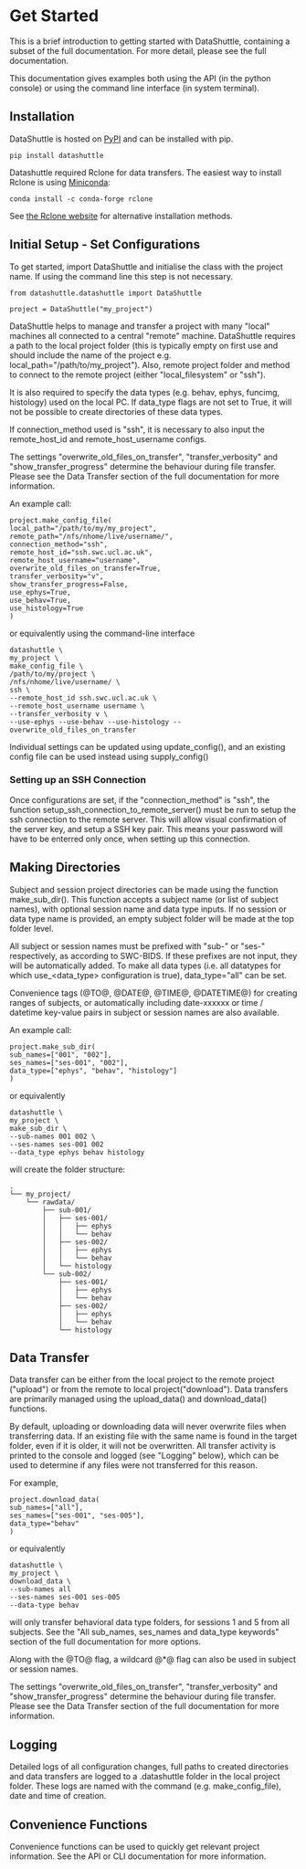 # Get Started

This is a brief introduction to getting started with DataShuttle, containing a subset of the full documentation.
For more detail, please see the full documentation.

This documentation gives examples both using the API (in the python console) or using the command line interface (in system terminal).

## Installation

DataShuttle is hosted on  [PyPI](https://pypi.org/project/datashuttle/) and can be installed with pip.

`pip install datashuttle`

Datashuttle required Rclone for data transfers. The easiest way to install Rclone is using [Miniconda](https://docs.conda.io/en/main/miniconda.html):

```
conda install -c conda-forge rclone
```

See [the Rclone website](https://rclone.org/install/) for alternative installation methods.

## Initial Setup - Set Configurations

To get started, import DataShuttle and initialise the class with the project name. If using the command
line this step is not necessary.

```
from datashuttle.datashuttle import DataShuttle

project = DataShuttle("my_project")
```

DataShuttle helps to manage and transfer a project with many "local" machines all connected to a central "remote" machine.
DataShuttle requires a path to the local project folder (this is typically empty on first use and should include the name of the project
e.g. local_path="/path/to/my_project"). Also, remote project folder and method to connect to the remote project (either "local_filesystem" or
"ssh").

It is also required to specify the data types (e.g. behav, ephys, funcimg, histology) used on the local PC. If data_type flags are not set to True, it will not be possible
to create directories of these data types.

If connection_method used is "ssh", it is necessary to also input the remote_host_id and remote_host_username configs.

The settings "overwrite_old_files_on_transfer", "transfer_verbosity" and "show_transfer_progress" determine
the behaviour during file transfer. Please see the Data Transfer section of the full documentation for more information.


An example call:

```
project.make_config_file(
local_path="/path/to/my/my_project",
remote_path="/nfs/nhome/live/username/",
connection_method="ssh",
remote_host_id="ssh.swc.ucl.ac.uk",
remote_host_username="username",
overwrite_old_files_on_transfer=True,
transfer_verbosity="v",
show_transfer_progress=False,
use_ephys=True,
use_behav=True,
use_histology=True
)
```
or equivalently using the command-line interface

```
datashuttle \
my_project \
make_config_file \
/path/to/my/project \
/nfs/nhome/live/username/ \
ssh \
--remote_host_id ssh.swc.ucl.ac.uk \
--remote_host_username username \
--transfer_verbosity v \
--use-ephys --use-behav --use-histology --overwrite_old_files_on_transfer
```

Individual settings can be updated using update_config(), and an existing config file can be used instead using supply_config()

### Setting up an SSH Connection

Once configurations are set, if the "connection_method" is "ssh", the function setup_ssh_connection_to_remote_server() must be run to setup
the ssh connection to the remote server. This will allow visual confirmation of the server key, and setup a SSH key pair. This means
your password will have to be enterred only once, when setting up this connection.


## Making Directories

Subject and session project directories can be made using the function make_sub_dir(). This function accepts a subject name (or list
of subject names), with optional session name and data type inputs. If no session or data type name is provided,
an empty subject folder will be made at the top folder level.

All subject or session names must be prefixed with "sub-" or "ses-" respectively, as according to SWC-BIDS. If these prefixes
are not input, they will be automatically added. To make all data types (i.e. all datatypes for which use_<data_type> configuration is true),
 data_type="all" can be set.

Convenience tags (@TO@, @DATE@, @TIME@, @DATETIME@) for creating ranges of subjects, or automatically including
date-xxxxxx or time / datetime key-value pairs in subject or session names are also available.

An example call:

```
project.make_sub_dir(
sub_names=["001", "002"],
ses_names=["ses-001", "002"],
data_type=["ephys", "behav", "histology"]
)
```
or equivalently

```
datashuttle \
my_project \
make_sub_dir \
--sub-names 001 002 \
--ses-names ses-001 002
--data_type ephys behav histology
```

will create the folder structure:

```
.
└── my_project/
    └── rawdata/
        ├── sub-001/
        │   ├── ses-001/
        │   │   ├── ephys
        │   │   └── behav
        │   ├── ses-002/
        │   │   ├── ephys
        │   │   └── behav
        │   └── histology
        └── sub-002/
            ├── ses-001/
            │   ├── ephys
            │   └── behav
            ├── ses-002/
            │   ├── ephys
            │   └── behav
            └── histology
```

## Data Transfer

Data transfer can be either from the local project to the remote project ("upload") or from the remote to local project("download"). Data
transfers are primarily managed using the upload_data() and download_data() functions.

By default, uploading or downloading data will never overwrite files when transferring data. If an
existing file with the same name is found in the target folder, even if it is older, it will not be overwritten.
All transfer activity is printed to the console and logged (see "Logging" below), which can be used to
determine if any files were not transferred for this reason.

For example,

```
project.download_data(
sub_names=["all"],
ses_names=["ses-001", "ses-005"],
data_type="behav"
)
```

or equivalently

```
datashuttle \
my_project \
download_data \
--sub-names all
--ses-names ses-001 ses-005
--data-type behav
```

will only transfer behavioral data type folders, for sessions 1 and 5 from all subjects. See the "All sub_names, ses_names and data_type keywords"
section of the full documentation for more options.

Along with the @TO@ flag, a wildcard @*@ flag can also be used in subject or session names.

The settings "overwrite_old_files_on_transfer", "transfer_verbosity" and "show_transfer_progress" determine
the behaviour during file transfer. Please see the Data Transfer section of the full documentation for more information.

## Logging

Detailed logs of all configuration changes, full paths to created directories and data transfers are logged
to a .datashuttle folder in the local project folder. These logs are named
with the command (e.g. make_config_file), date and time of creation.

## Convenience Functions

Convenience functions can be used to quickly get relevant project information. See the API or CLI documentation
for more information.
